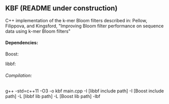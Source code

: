 KBF (README under construction)
------------------------------
C++ implementation of the k-mer Bloom filters described in: Pellow, Filippova, and Kingsford, "Improving Bloom filter performance on sequence data using k-mer Bloom filters"

#### Dependencies:

Boost: 

libbf: 

###### Compilation:

g++ -std=c++11 -O3 -o kbf main.cpp -I [libbf include path] -I [Boost include path] -L [libbf lib path] -L [Boost lib path] -lbf
